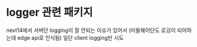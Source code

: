 # logger 관련 패키지

next14에서 서버단 logging이 잘 안되는 이슈가 있어서
(미들웨어단도 로깅이 되야하는데 edge api로 인식됨)
일단 client logging만 시도
